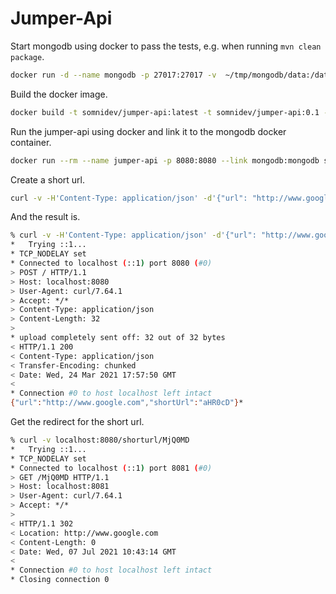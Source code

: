 # Jumper-Api

Start mongodb using docker to pass the tests, e.g. when running `mvn clean package`.

```bash
docker run -d --name mongodb -p 27017:27017 -v  ~/tmp/mongodb/data:/data/db mongodb:4.4.8
```

Build the docker image.

```bash
docker build -t somnidev/jumper-api:latest -t somnidev/jumper-api:0.1 -f Dockerfile .
```

Run the jumper-api using docker and link it to the mongodb docker container.

```bash
docker run --rm --name jumper-api -p 8080:8080 --link mongodb:mongodb somnidev/jumper-api:latest
```

Create a short url.

```bash
curl -v -H'Content-Type: application/json' -d'{"url": "http://www.google.com"}' http://localhost:8080/shorturl
```

And the result is.

```bash
% curl -v -H'Content-Type: application/json' -d'{"url": "http://www.google.com"}' http://localhost:8080/shorturl
*   Trying ::1...
* TCP_NODELAY set
* Connected to localhost (::1) port 8080 (#0)
> POST / HTTP/1.1
> Host: localhost:8080
> User-Agent: curl/7.64.1
> Accept: */*
> Content-Type: application/json
> Content-Length: 32
> 
* upload completely sent off: 32 out of 32 bytes
< HTTP/1.1 200 
< Content-Type: application/json
< Transfer-Encoding: chunked
< Date: Wed, 24 Mar 2021 17:57:50 GMT
< 
* Connection #0 to host localhost left intact
{"url":"http://www.google.com","shortUrl":"aHR0cD"}*
```

Get the redirect for the short url.

```bash
% curl -v localhost:8080/shorturl/MjQ0MD
*   Trying ::1...
* TCP_NODELAY set
* Connected to localhost (::1) port 8081 (#0)
> GET /MjQ0MD HTTP/1.1
> Host: localhost:8081
> User-Agent: curl/7.64.1
> Accept: */*
> 
< HTTP/1.1 302 
< Location: http://www.google.com
< Content-Length: 0
< Date: Wed, 07 Jul 2021 10:43:14 GMT
< 
* Connection #0 to host localhost left intact
* Closing connection 0
```
